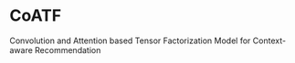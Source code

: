 # CoATF
Convolution and Attention based Tensor Factorization Model for Context-aware Recommendation
